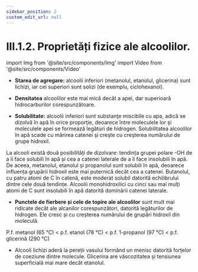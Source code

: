 ```yaml
---
sidebar_position: 2
custom_edit_url: null
---
```


# III.1.2. Proprietăți fizice ale alcoolilor.


import Img from '@site/src/components/Img'
import Video from '@site/src/components/Video'


<div class="alert alert--primary" role="alert">

- **Starea de agregare:** alcoolii inferiori (metanolul, etanolul, glicerina) sunt lichizi, iar cei superiori sunt solizi (de exemplu, ciclohexanol).

- **Densitatea** alcoolilor este mai mică decât a apei, dar superioară hidrocarburilor corespunzătoare.

- **Solubilitate:** alcoolii inferiori sunt substanţe miscibile cu apa, adică se dizolvă în apă în orice proporţie, deoarece între moleculele lor şi moleculele apei se formează legături de hidrogen. Solubilitatea alcoolilor în apă scade cu mărirea catenei şi creşte cu creşterea numărului de grupe hidroxil.

La alcooli există două posibilități de dizolvare: tendința grupei polare -OH de a îi face solubili în apă și cea a catenei laterale de a îi face insolubili în apă. De aceea, metanolul, etanolul și propanolul sunt solubili în apă, deoarece influența grupării hidroxil este mai puternică decât cea a catenei. Butanolul, cu patru atomi de C în catenă, este moderat solubil datorită echilibrului dintre cele două tendințe. Alcoolii monohidroxilici cu cinci sau mai mulți atomi de C sunt insolubili în apă datorită dominării catenei laterale.

- **Punctele de fierbere și cele de topire ale alcoolilor** sunt mult mai ridicate decât ale alcanilor corespunzători, datorită legăturilor de hidrogen. Ele cresc și cu creșterea numărului de grupări hidroxil din moleculă.

P.f. metanol (65 °C) < p.f. etanol (78 °C) < p.f. 1-propanol (97 °C) < p.f. glicerină (290 °C)

- Alcooli lichizi aderă la pereții vasului formând un menisc datorită forțelor de coeziune dintre molecule. Glicerina are vâscozitatea și tensiunea superficială mai mare decât etanolul. 



</div>

